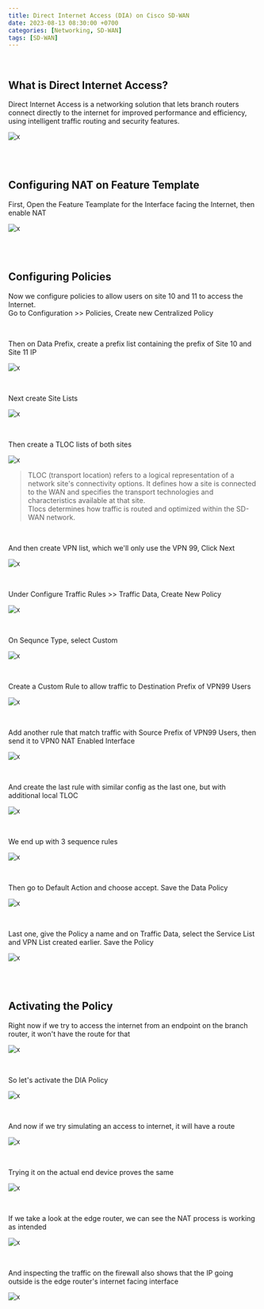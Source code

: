 ```yaml
---
title: Direct Internet Access (DIA) on Cisco SD-WAN
date: 2023-08-13 08:30:00 +0700
categories: [Networking, SD-WAN]
tags: [SD-WAN]
---
```


<br>

## What is Direct Internet Access?

Direct Internet Access is a networking solution that lets branch routers connect directly to the internet for improved performance and efficiency, using intelligent traffic routing and security features.

![x](/static/2023-08-13-sdwan-dia/01.png)

<br>
<br>

## Configuring NAT on Feature Template

First, Open the Feature Teamplate for the Interface facing the Internet, then enable NAT

![x](/static/2023-08-13-sdwan-dia/02.png)

<br>
<br>

## Configuring Policies

Now we configure policies to allow users on site 10 and 11 to access the Internet. <br>
Go to Configuration >> Policies, Create new Centralized Policy

<br>

Then on Data Prefix, create a prefix list containing the prefix of Site 10 and Site 11 IP

![x](/static/2023-08-13-sdwan-dia/03.png)

<br>

Next create Site Lists

![x](/static/2023-08-13-sdwan-dia/04.png)

<br>

Then create a TLOC lists of both sites

![x](/static/2023-08-13-sdwan-dia/05.png)

> TLOC (transport location) refers to a logical representation of a network site's connectivity options. It defines how a site is connected to the WAN and specifies the transport technologies and characteristics available at that site. <br> Tlocs determines how traffic is routed and optimized within the SD-WAN network.

<br>

And then create VPN list, which we'll only use the VPN 99, Click Next

![x](/static/2023-08-13-sdwan-dia/06.png)

<br>

Under Configure Traffic Rules >> Traffic Data, Create New Policy

![x](/static/2023-08-13-sdwan-dia/07.png)

<br>

On Sequnce Type, select Custom

![x](/static/2023-08-13-sdwan-dia/08.png)

<br>

Create a Custom Rule to allow traffic to Destination Prefix of VPN99 Users

![x](/static/2023-08-13-sdwan-dia/09.png)

<br>

Add another rule that match traffic with Source Prefix of VPN99 Users, then send it to VPN0 NAT Enabled Interface

![x](/static/2023-08-13-sdwan-dia/10.png)

<br>

And create the last rule with similar config as the last one, but with additional local TLOC

![x](/static/2023-08-13-sdwan-dia/11.png)

<br>

We end up with 3 sequence rules

![x](/static/2023-08-13-sdwan-dia/12.png)

<br>

Then go to Default Action and choose accept. Save the Data Policy

![x](/static/2023-08-13-sdwan-dia/13.png)

<br>

Last one, give the Policy a name and on Traffic Data, select the Service List and VPN List created earlier. Save the Policy

![x](/static/2023-08-13-sdwan-dia/14.png)


<br>
<br>

## Activating the Policy

Right now if we try to access the internet from an endpoint on the branch router, it won't have the route for that

![x](/static/2023-08-13-sdwan-dia/15.png)

<br>

So let's activate the DIA Policy

![x](/static/2023-08-13-sdwan-dia/16.png)

<br>

And now if we try simulating an access to internet, it will have a route

![x](/static/2023-08-13-sdwan-dia/17.png)

<br>

Trying it on the actual end device proves the same

![x](/static/2023-08-13-sdwan-dia/18.png)


<br>

If we take a look at the edge router, we can see the NAT process is working as intended

![x](/static/2023-08-13-sdwan-dia/19.png)

<br>

And inspecting the traffic on the firewall also shows that the IP going outside is the edge router's internet facing interface

![x](/static/2023-08-13-sdwan-dia/20.png)


<br>

